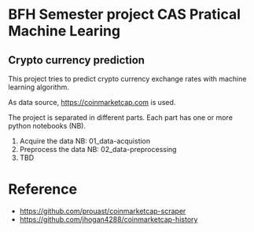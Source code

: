 # BFH Semester project CAS Pratical Machine Learing

## Crypto currency prediction

This project tries to predict crypto currency exchange rates with machine
learning algorithm.

As data source, https://coinmarketcap.com is used.

The project is separated in different parts. Each part has one or more python
notebooks (NB).

1. Acquire the data
    NB: 01_data-acquistion
2. Preprocess the data
    NB: 02_data-preprocessing
3. TBD

# Reference

* https://github.com/prouast/coinmarketcap-scraper
* https://github.com/jhogan4288/coinmarketcap-history
